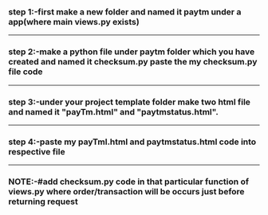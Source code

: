 <h3>step 1:-first make a new folder and named it paytm under a app(where main views.py exists)</h1>
<hr>
<h3>step 2:-make a python file under paytm folder which you have created and named it checksum.py paste the my checksum.py file code </h3>
<hr>
<h3>step 3:-under your project template folder make two html file and named it "payTm.html" and "paytmstatus.html".</h3>
<hr>
<h3>step 4:-paste my payTml.html and paytmstatus.html code into respective file</h3>
<hr>
<h3><b>NOTE:-</b>#add checksum.py code in that particular function of views.py where order/transaction will be occurs just before returning request</h3>
